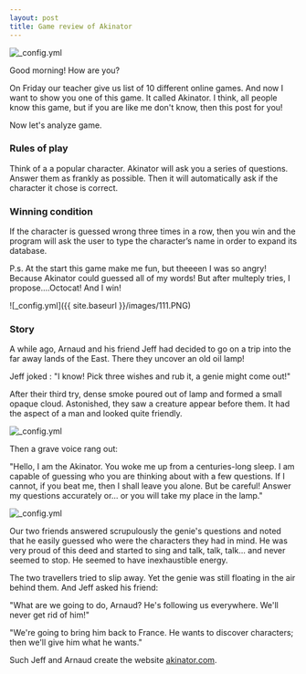 ```yaml
---
layout: post
title: Game review of Akinator
---
```

![_config.yml](http://small-games.info/s/l/a/akinator_1.jpg)

Good morning! How are you?

On Friday our teacher give us list of 10 different online games. And now I want to show you one of this game. It called Akinator. I think, all people know this game, but if you are like me don't know, then this post for you!

Now let's analyze game. 

### Rules of play

Think of a a popular character.  Akinator will ask you a series of questions. Answer them as frankly as possible. 
Then it will automatically ask if the character it chose is correct. 

### Winning condition

If the character is guessed wrong three times in a row, then you win and the program will ask the user to type the character’s name in order to expand its database.

P.s. At the start this game make me fun, but theeeen I was so angry! Because Akinator could guessed all of my words! But after multeply tries, I propose....Octocat! And I win!

![_config.yml]({{ site.baseurl }}/images/111.PNG)

### Story

A while ago, Arnaud and his friend Jeff had decided to go on a trip into the far away lands of the East. There they uncover an old oil lamp! 

Jeff joked :
"I know! Pick three wishes and rub it, a genie might come out!"

After their third try,  dense smoke poured out of lamp and formed a small opaque cloud. Astonished, they saw a creature appear before them. It had the aspect of a man and looked quite friendly.

![_config.yml](http://images.all-free-download.com/images/graphiclarge/aladdin_cartoon_vector_163689.jpg)

Then a grave voice rang out:

"Hello, I am the Akinator. You woke me up from a centuries-long sleep. I am capable of guessing who you are thinking about with a few questions. If I cannot, if you beat me, then I shall leave you alone. But be careful! Answer my questions accurately or... or you will take my place in the lamp."

![_config.yml](https://i.ytimg.com/vi/qSqWUcxaMgk/maxresdefault.jpg)

Our two friends answered scrupulously the genie's questions and noted that he easily guessed who were the characters they had in mind. He was very proud of this deed and started to sing and talk, talk, talk... and never seemed to stop. He seemed to have inexhaustible energy. 

The two travellers tried to slip away. Yet the genie was still floating in the air behind them. And Jeff asked his friend:

"What are we going to do, Arnaud? He's following us everywhere. We'll never get rid of him!"

"We're going to bring him back to France. He wants to discover characters; then we'll give him what he wants."

Such Jeff and Arnaud create the website [akinator.com](akinator.com).

